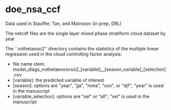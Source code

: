 # doe_nsa_ccf
Data used in Stauffer, Tan, and Matrosov (in prep, GRL)

The netcdf files are the single layer mixed phase stratiform cloud dataset by year

The ``nothetanoo2'' directory contains the statistics of the multiple linear regression used in the cloud controlling factor analysis:
- file name stem: model_diags_nothetaenoocso2_[variable]__[season_variable]_[selection].csv
- [variable]: the predicted variable of interest
- [season]: options are "year", "jja", "mma", "son", or "djf"; "year" is used in the manuscript
- [variable_selection]: options are "sel" or "all"; "sel" is used in the manuscript

